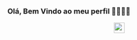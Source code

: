 ### Olá, Bem Vindo ao meu perfil 🙏🏾🚀👋

<p align="center">
    <img src="https://drive.google.com/file/d/1JmQvhoycOA-SzsjrsjBeqO_-mtMYmMX0/view?usp=sharing" width="24px"
</p>
<!--
**Silva-jr/Silva-jr** is a ✨ _special_ ✨ repository because its `README.md` (this file) appears on your GitHub profile.

Here are some ideas to get you started:

- 🔭 I’m currently working on ...
- 🌱 I’m currently learning ...
- 👯 I’m looking to collaborate on ...
- 🤔 I’m looking for help with ...
- 💬 Ask me about ...
- 📫 How to reach me: ...
- 😄 Pronouns: ...
- ⚡ Fun fact: ...
-->
